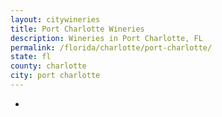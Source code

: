 ```yaml
---
layout: citywineries
title: Port Charlotte Wineries
description: Wineries in Port Charlotte, FL
permalink: /florida/charlotte/port-charlotte/
state: fl
county: charlotte
city: port charlotte
---
```

-
